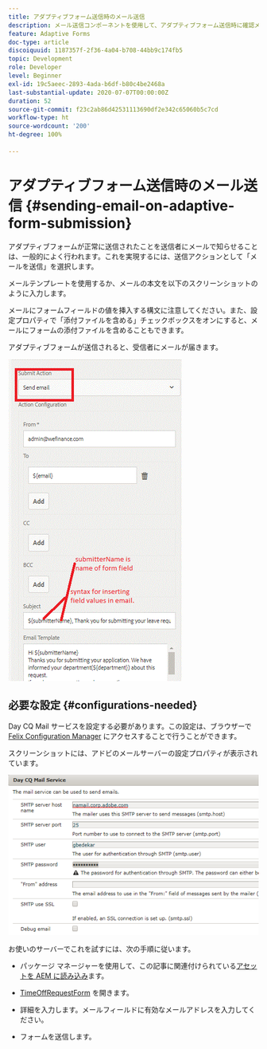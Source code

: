 ```yaml
---
title: アダプティブフォーム送信時のメール送信
description: メール送信コンポーネントを使用して、アダプティブフォーム送信時に確認メールを送信します。
feature: Adaptive Forms
doc-type: article
discoiquuid: 1187357f-2f36-4a04-b708-44bb9c174fb5
topic: Development
role: Developer
level: Beginner
exl-id: 19c5aeec-2893-4ada-b6df-b80c4be2468a
last-substantial-update: 2020-07-07T00:00:00Z
duration: 52
source-git-commit: f23c2ab86d42531113690df2e342c65060b5c7cd
workflow-type: ht
source-wordcount: '200'
ht-degree: 100%

---
```


# アダプティブフォーム送信時のメール送信 {#sending-email-on-adaptive-form-submission}

アダプティブフォームが正常に送信されたことを送信者にメールで知らせることは、一般的によく行われます。これを実現するには、送信アクションとして「メールを送信」を選択します。

メールテンプレートを使用するか、メールの本文を以下のスクリーンショットのように入力します。

メールにフォームフィールドの値を挿入する構文に注意してください。また、設定プロパティで「添付ファイルを含める」チェックボックスをオンにすると、メールにフォームの添付ファイルを含めることもできます。

アダプティブフォームが送信されると、受信者にメールが届きます。

![SendEmail](assets/sendemailaction.gif)

## 必要な設定 {#configurations-needed}

Day CQ Mail サービスを設定する必要があります。この設定は、ブラウザーで [Felix Configuration Manager](http://localhost:4502/system/console/configMgr) にアクセスすることで行うことができます。

スクリーンショットには、アドビのメールサーバーの設定プロパティが表示されています。

![mailservice](assets/mailservice.png)

お使いのサーバーでこれを試すには、次の手順に従います。

* パッケージ マネージャーを使用して、この記事に関連付けられている[アセットを AEM に読み込み](assets/timeoffrequest.zip)ます。

* [TimeOffRequestForm](http://localhost:4502/content/dam/formsanddocuments/helpx/timeoffrequestform/jcr:content?wcmmode=disabled) を開きます。

* 詳細を入力します。メールフィールドに有効なメールアドレスを入力してください。

* フォームを送信します。
